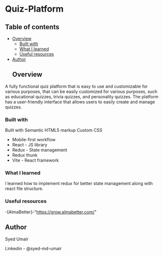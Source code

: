 # Quiz-Platform
## Table of contents

- [Overview](#overview)
  - [Built with](#built-with)
  - [What I learned](#what-i-learned)
  - [Useful resources](#useful-resources)
- [Author](#author)
  ## Overview
A fully functional quiz platform that is easy to use and customizable for various purposes, that can be easily customized for various purposes, such as educational quizzes, trivia quizzes, and personality quizzes. The platform has a user-friendly interface that allows users to easily create and manage quizzes. 
 ### Built with
Built with
Semantic HTML5 markup
Custom CSS
- Mobile-first workflow
- React - JS library
- Redux - State management
- Redux thunk
- Vite - React framework

### What I learned
I learned how to implement redux for better state management along with react file structure.

### Useful resources
-[AlmaBetter]-"https://grow.almabetter.com/"

## Author
Syed Umair

Linkedin - @syed-md-umair
